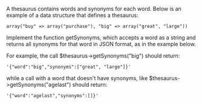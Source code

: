A thesaurus contains words and synonyms for each word. Below is an example of a data structure that defines a thesaurus:

```
array("buy" => array("purchase"), "big" => array("great", "large"))
```

Implement the function getSynonyms, which accepts a word as a string and returns all synonyms for that word in JSON
format, as in the example below.

For example, the call $thesaurus->getSynonyms("big") should return:

```
'{"word":"big","synonyms":["great", "large"]}'
```

while a call with a word that doesn't have synonyms, like $thesaurus->getSynonyms("agelast") should return:

```
'{"word":"agelast","synonyms":[]}'
```
